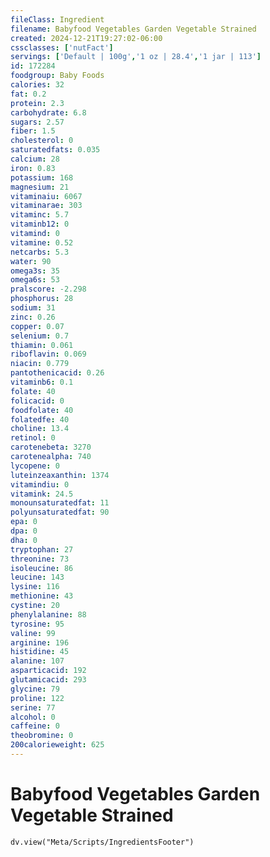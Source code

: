 ```yaml
---
fileClass: Ingredient
filename: Babyfood Vegetables Garden Vegetable Strained
created: 2024-12-21T19:27:02-06:00
cssclasses: ['nutFact']
servings: ['Default | 100g','1 oz | 28.4','1 jar | 113']
id: 172284
foodgroup: Baby Foods
calories: 32
fat: 0.2
protein: 2.3
carbohydrate: 6.8
sugars: 2.57
fiber: 1.5
cholesterol: 0
saturatedfats: 0.035
calcium: 28
iron: 0.83
potassium: 168
magnesium: 21
vitaminaiu: 6067
vitaminarae: 303
vitaminc: 5.7
vitaminb12: 0
vitamind: 0
vitamine: 0.52
netcarbs: 5.3
water: 90
omega3s: 35
omega6s: 53
pralscore: -2.298
phosphorus: 28
sodium: 31
zinc: 0.26
copper: 0.07
selenium: 0.7
thiamin: 0.061
riboflavin: 0.069
niacin: 0.779
pantothenicacid: 0.26
vitaminb6: 0.1
folate: 40
folicacid: 0
foodfolate: 40
folatedfe: 40
choline: 13.4
retinol: 0
carotenebeta: 3270
carotenealpha: 740
lycopene: 0
luteinzeaxanthin: 1374
vitamindiu: 0
vitamink: 24.5
monounsaturatedfat: 11
polyunsaturatedfat: 90
epa: 0
dpa: 0
dha: 0
tryptophan: 27
threonine: 73
isoleucine: 86
leucine: 143
lysine: 116
methionine: 43
cystine: 20
phenylalanine: 88
tyrosine: 95
valine: 99
arginine: 196
histidine: 45
alanine: 107
asparticacid: 192
glutamicacid: 293
glycine: 79
proline: 122
serine: 77
alcohol: 0
caffeine: 0
theobromine: 0
200calorieweight: 625
---
```


# Babyfood Vegetables Garden Vegetable Strained

```dataviewjs
dv.view("Meta/Scripts/IngredientsFooter")
```